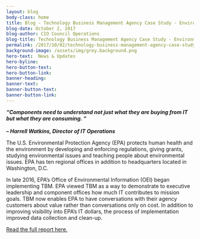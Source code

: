 ```yaml
---
layout: blog
body-class: home
title: Blog - Technology Business Management Agency Case Study - Environmental Protection Agency (EPA)
blog-date: October 2, 2017
blog-author: CIO Council Operations	
blog-title: Technology Business Management Agency Case Study - Environmental Protection Agency (EPA)
permalink: /2017/10/02/technology-business-management-agency-case-study-environmental-protection-agency-epa/
background-image: /assets/img/grey.background.png
hero-text:  News & Updates
hero-byline:
hero-button-text: 
hero-button-link: 
banner-heading: 
banner-text: 
banner-button-text: 
banner-button-link: 
---
```

<b><I>
“Components need to understand not just what they are buying from IT but what they are consuming. “
<BR><BR>
– Harrell Watkins, Director of IT Operations
 </I>
 </B>
 

The U.S. Environmental Protection Agency (EPA) protects human health and the environment by developing and enforcing regulations, giving grants, studying environmental issues and teaching people about environmental issues. EPA has ten regional offices in addition to headquarters located in Washington, D.C.

In late 2016, EPA’s Office of Environmental Information (OEI) began implementing TBM. EPA viewed TBM as a way to demonstrate to executive leadership and component offices how much IT contributes to mission goals. TBM now enables EPA to have conversations with their agency customers about value rather than conversations only on cost. In addition to improving visibility into EPA’s IT dollars, the process of implementation improved data collection and clean-up.

<A HREF="https://s3.amazonaws.com/sitesusa/wp-content/uploads/sites/1151/2017/10/TBM-EPA-Case-Study.pdf">Read the full report here.</A>
